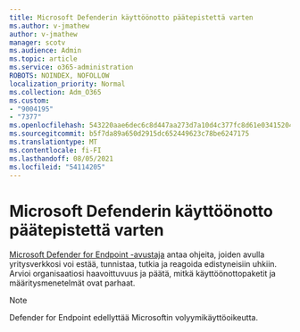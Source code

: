 ```yaml
---
title: Microsoft Defenderin käyttöönotto päätepistettä varten
ms.author: v-jmathew
author: v-jmathew
manager: scotv
ms.audience: Admin
ms.topic: article
ms.service: o365-administration
ROBOTS: NOINDEX, NOFOLLOW
localization_priority: Normal
ms.collection: Adm_O365
ms.custom:
- "9004195"
- "7377"
ms.openlocfilehash: 543220aae6dec6c8d447aa273d7a10d4c377fc8d61e03415204f5fd2eabe6242
ms.sourcegitcommit: b5f7da89a650d2915dc652449623c78be6247175
ms.translationtype: MT
ms.contentlocale: fi-FI
ms.lasthandoff: 08/05/2021
ms.locfileid: "54114205"
---
```

# <a name="deploy-microsoft-defender-for-endpoint"></a>Microsoft Defenderin käyttöönotto päätepistettä varten

[Microsoft Defender for Endpoint -avustaja](https://go.microsoft.com/fwlink/?linkid=2146241) antaa ohjeita, joiden avulla yritysverkkosi voi estää, tunnistaa, tutkia ja reagoida edistyneisiin uhkiin. Arvioi organisaatiosi haavoittuvuus ja päätä, mitkä käyttöönottopaketit ja määritysmenetelmät ovat parhaat.

> [!NOTE]
> Defender for Endpoint edellyttää Microsoftin volyymikäyttöoikeutta.
